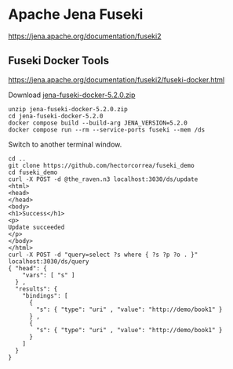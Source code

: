 # Apache Jena Fuseki

https://jena.apache.org/documentation/fuseki2


## Fuseki Docker Tools

https://jena.apache.org/documentation/fuseki2/fuseki-docker.html

Download [jena-fuseki-docker-5.2.0.zip](https://repo1.maven.org/maven2/org/apache/jena/jena-fuseki-docker/5.2.0/jena-fuseki-docker-5.2.0.zip)

```
unzip jena-fuseki-docker-5.2.0.zip
cd jena-fuseki-docker-5.2.0
docker compose build --build-arg JENA_VERSION=5.2.0
docker compose run --rm --service-ports fuseki --mem /ds
```

Switch to another terminal window.

```console
cd ..
git clone https://github.com/hectorcorrea/fuseki_demo
cd fuseki_demo
curl -X POST -d @the_raven.n3 localhost:3030/ds/update
<html>
<head>
</head>
<body>
<h1>Success</h1>
<p>
Update succeeded
</p>
</body>
</html>
curl -X POST -d "query=select ?s where { ?s ?p ?o . }" localhost:3030/ds/query
{ "head": {
    "vars": [ "s" ]
  } ,
  "results": {
    "bindings": [
      { 
        "s": { "type": "uri" , "value": "http://demo/book1" }
      } ,
      { 
        "s": { "type": "uri" , "value": "http://demo/book1" }
      }
    ]
  }
}
```
